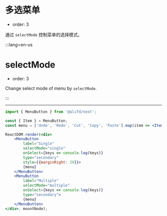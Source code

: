 # 多选菜单

- order: 3

通过 `selectMode` 控制菜单的选择模式。

:::lang=en-us
# selectMode

- order: 3

Change select mode of menu by `selectMode`.

:::

---

````jsx
import { MenuButton } from '@alifd/next';

const { Item } = MenuButton;
const menu = ['Undo', 'Redo', 'Cut', 'Copy', 'Paste'].map(item => <Item key={item}>{item}</Item>);

ReactDOM.render(<div>
    <MenuButton 
        label="Single" 
        selectMode="single" 
        onSelect={keys => console.log(keys)} 
        type="secondary" 
        style={{marginRight: 20}}>
        {menu}
    </MenuButton>
    <MenuButton 
        label="Multiple" 
        selectMode="multiple" 
        onSelect={keys => console.log(keys)} 
        type="secondary">
        {menu}
    </MenuButton>
</div>, mountNode);
````
